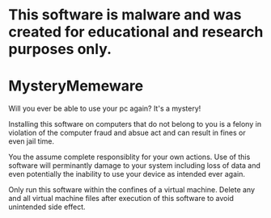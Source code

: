 # This software is malware and was created for educational and research purposes only.

# MysteryMemeware
Will you ever be able to use your pc again? It's a mystery!

Installing this software on computers that do not belong to you is a felony in violation of the computer fraud and absue act and can result in fines or even jail time.

You the assume complete responsiblity for your own actions. Use of this software will perminantly damage to your system including loss of data and even potentially the inability to use your device as intended ever again.

Only run this software within the confines of a virtual machine. Delete any and all virtual machine files after execution of this software to avoid unintended side effect.

